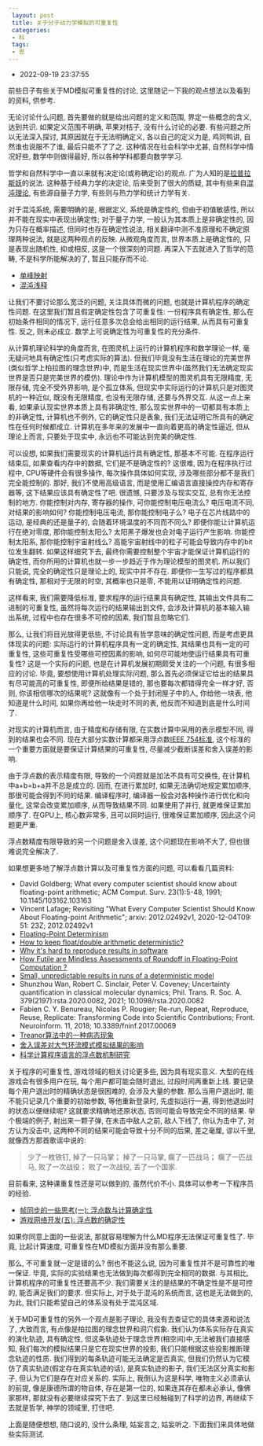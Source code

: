 ```yaml
---
 layout: post
 title: 关于分子动力学模拟的可重复性
 categories:
 - 科
 tags:
 - 思
---
```


- 2022-09-19 23:37:55

前些日子有些关于MD模拟可重复性的讨论, 这里随记一下我的观点想法以及看到的资料, 供参考.

无论讨论什么问题, 首先要做的就是给出问题的定义和范围, 界定一些概念的含义, 达到共识. 如果定义范围不明确, 苹果对桔子, 没有什么讨论的必要. 有些问题之所以无法深入探讨, 其原因就在于无法明确定义, 各以自己的定义为是, 鸡同鸭讲, 自然谁也说服不了谁, 最后只能不了了之. 这种情况在社会科学中尤甚, 自然科学中情况好些, 数学中则做得最好, 所以各种学科都要向数学学习.

哲学和自然科学中一直以来就有决定论(或称确定论)的观点. 广为人知的是[拉普拉斯妖](https://zh.wikipedia.org/wiki/%E6%8B%89%E6%99%AE%E6%8B%89%E6%96%AF%E5%A6%96)的说法. 这种基于经典力学的决定论, 后来受到了很大的质疑, 其中有些来自[混沌理论](https://zh.m.wikipedia.org/wiki/%E6%B7%B7%E6%B2%8C%E7%90%86%E8%AE%BA), 有些源自量子力学, 有些则与热力学和统计力学有关.

对于混沌系统, 需要明确的是, 根据定义, 系统是确定性的, 但由于初值敏感性, 所以并不能在现实中表现出确定性; 对于量子力学, 一般认为其本质上是非确定性的, 因为只存在概率描述, 但同时也存在确定性说法, 相关翻译中测不准原理和不确定原理两种说法, 就是这两种观点的反映. 从微观角度而言, 世界本质上是确定性的, 只是表现出随机性, 抑或相反, 这是一个很深刻的问题. 再深入下去就进入了哲学的范畴, 不是科学所能解决的了, 暂且只能存而不论.

- [单峰映射](https://zh.m.wikipedia.org/wiki/%E9%80%BB%E8%BE%91%E6%96%AF%E8%B0%9B%E6%98%A0%E5%B0%84)
- [混沌浅释](https://blog.sciencenet.cn/blog-220220-1063966.html)

让我们不要讨论那么宽泛的问题, 关注具体而微的问题, 也就是计算机程序的确定性问题. 在这里我们暂且假定确定性包含了可重复性: 一份程序具有确定性, 那么在初始条件相同的情况下, 运行任意多次总会给出相同的运行结果, 从而具有可重复性. 反之, 则未必成立. 数学上可说确定性为可重复性的充分条件.

从计算机理论科学的角度而言, 在图灵机上运行的计算机程序和数学理论一样, 毫无疑问地具有确定性(只考虑实际的算法). 但我们毕竟没有生活在理论的完美世界(类似哲学上柏拉图的理念世界)中, 而是生活在现实世界中(虽然我们无法确定现实世界是否只是完美世界的模仿). 理论中作为计算机模型的图灵机具有无限精度, 无限存储, 完全不受外界影响, 是个孤立体系, 但现实中实际运行的计算机只是对图灵机的一种近似, 既没有无限精度, 也没有无限存储, 还要与外界交互. 从这一点上来看, 如果承认现实世界本质上具有非确定性, 那么现实世界中的一切都具有本质上的非确定性, 计算机也不例外, 它的确定性只是表象, 我们无法证明它所具有的确定性在任何时候都成立. 计算机在多年来的发展中一直向着更高的确定性逼近, 但从理论上而言, 只要处于现实中, 永远也不可能达到完美的确定性.

可以设想, 如果我们需要现实的计算机运行具有确定性, 那基本不可能. 在程序运行结束后, 如果查看内存中的数据, 它们是不是确定性的? 这很难, 因为在程序执行过程中, CPU等硬件会有很多操作, 每次操作具体如何实现, 涉及哪些部分都不是我们完全能控制的. 那好, 我们不使用高级语言, 而是使用汇编语言直接操控内存和寄存器等, 这下结果应该具有确定性了吧. 很遗憾, 只要涉及与现实交互, 总有你无法控制的地方. 你能控制对内存, 寄存器的操作, 可你能控制电压电流么? 电压电流不同, 对结果的影响如何? 你能控制电压电流, 那你能控制电子么? 电子在芯片线路中的运动, 是经典的还是量子的, 会随着环境温度的不同而不同么? 即便你能让计算机运行在绝对零度, 那你能控制太阳么? 太阳黑子爆发也会对电子运行产生影响. 你能控制太阳系, 那你能控制宇宙射线么? 高能宇宙射线中的粒子可能会导致内存中的bit位发生翻转. 如果这样细究下去, 最终你需要控制整个宇宙才能保证计算机运行的确定性, 而你所用的计算机也就一步一步趋近于作为理论模型的图灵机. 所以我们只能说, 完全的确定性只是理论上的, 现实中并不存在. 即便你一生写过的程序都具有确定性, 那相对于无限的时空, 其概率也只是零, 不能用以证明确定性的问题.

这样看来, 我们需要降低标准, 要求程序的运行结果具有确定性, 其输出文件具有二进制的可重复性, 虽然将每次运行的结果输出到文件, 会涉及计算机的基本输入输出系统, 过程中也存在很多不可控的因素, 我们暂且忽略它们.

那么, 让我们将目光放得更低些,  不讨论具有哲学意味的确定性问题, 而是考虑更具体现实的问题: 实际运行的计算机程序具有一定的确定性, 其结果也具有一定的可重复性, 这些可重复性受哪些可控因素的影响, 如何尽可能地使运行结果具有可重复性? 这是一个实际的问题,  也是在计算机发展初期颇受关注的一个问题, 有很多相应的讨论. 毕竟, 要想使用计算机处理实际问题, 那么首先必须保证它给出的结果具有尽可能高的可重复性, 即便所给结果是错的, 那也要每次都错得完全一样才好, 否则, 你该相信哪次的结果呢? 这就像有一个处于封闭屋子中的人, 你给他一块表, 他知道是什么时间, 如果你再给他一块走时不同的表, 他反而不知道到底是什么时间了.

对现实的计算机而言, 由于精度和存储有限, 在实数计算中采用的表示模型不同, 得到的结果也会不同. 现在大部分实数计算都采用浮点数[IEEE 754标准](https://zh.m.wikipedia.org/zh-cn/IEEE_754), 这个标准的一个重要方面就是要保证计算结果的可重复性, 尽量减少截断误差和舍入误差的影响.

由于浮点数的表示精度有限, 导致的一个问题就是加法不具有可交换性, 在计算机中a+b=b+a并不总是成立的. 因而, 在进行累加时, 如果无法确切地规定累加顺序, 那很可能会得到不同的结果. 编译程序时, 编译器一般会对各种操作进行优化和向量化, 这常会改变累加顺序, 从而导致结果不同. 如果使用了并行, 就更难保证累加顺序了. 在GPU上, 核心数非常多, 且可以同时运行, 很难保证累加顺序, 因此这个问题更严重.

浮点数精度有限导致的另一个问题是舍入误差, 这个问题现在影响不大了, 但也很难说完全解决了.

如果想更多地了解浮点数计算以及可重复性方面的问题, 可以看看几篇资料:

- David Goldberg; What every computer scientist should know about floating-point arithmetic; ACM Comput. Surv. 23(1):5-48, 1991; 10.1145/103162.103163
- Vincent Lafage; Revisiting "What Every Computer Scientist Should Know About Floating-point Arithmetic"; arxiv: 2012.02492v1, 2020-12-04T09: 51: 23Z; 2012.02492v1
- [Floating-Point Determinism](https://randomascii.wordpress.com/2013/07/16/floating-point-determinism/)
- [How to keep float/double arithmetic deterministic?](https://stackoverflow.com/questions/46796126/how-to-keep-float-double-arithmetic-deterministic)
- [Why it's hard to reproduce results in software](https://fjukstad.github.io/research/why-its-hard-to-reproduce-results-in-software.pdf)
- [How Futile are Mindless Assessments of Roundoff in Floating-Point Computation ?](https://people.eecs.berkeley.edu/~wkahan/Mindless.pdf)
- [Small, unpredictable results in runs of a deterministic model](https://scicomp.stackexchange.com/questions/24423/small-unpredictable-results-in-runs-of-a-deterministic-model)
- Shunzhou Wan, Robert C. Sinclair, Peter V. Coveney; Uncertainty quantification in classical molecular dynamics; Phil. Trans. R. Soc. A. 379(2197):rsta.2020.0082, 2021; 10.1098/rsta.2020.0082
- Fabien C. Y. Benureau, Nicolas P. Rougier; Re-run, Repeat, Reproduce, Reuse, Replicate:  Transforming Code into Scientific Contributions; Front. Neuroinform. 11, 2018; 10.3389/fninf.2017.00069
- [Treanor算法中的一种病态现象](https://www.computmath.com/szjs/CN/article/showVolumnArticle.do?nian=1986&juan=7)
- [舍入误差对大气环流模式模拟结果的影响](http://www.iapjournals.ac.cn/dqkx/cn/article/doi/10.3878/j.issn.1006-9895.2007.05.06)
- [科学计算程序语言的浮点数机制研究](https://www.jsjkx.com/CN/article/openArticlePDF.jsp?id=9025)

关于程序的可重复性, 游戏领域的相关讨论更多些, 因为具有现实意义. 大型的在线游戏会有很多用户在玩, 每个用户都可能会随时退出, 过段时间再重新上线. 要记录每个用户退出时的精确状态是很困难的, 会涉及大量的参数. 那么当用户退出时, 能不能只记录几个重要的初始参数, 等他重新登录时, 先虚拟运行一遍, 得到他退出时的状态以便继续呢? 这就要求精确地还原状态, 否则可能会导致完全不同的结果. 举个极端的例子, 射出来一颗子弹, 在未击中敌人之前, 敌人下线了, 你认为击中了, 对方认为没击中, 这两种不同的结果可能会导致十分不同的后果, 差之毫厘, 谬以千里, 就像西方那首歌谣中说的:

> 少了一枚铁钉, 掉了一只马掌；
> 掉了一只马掌, 瘸了一匹战马；
> 瘸了一匹战马, 败了一次战役；
> 败了一次战役, 丢了一个国家.

目前看来, 这种课重复性还是可以做到的, 虽然代价不小. 具体可以参考一下程序员的经验.

- [帧同步的一些思考(一): 浮点数与计算确定性](https://blog.csdn.net/u013272009/article/details/80169013)
- [游戏网络开发(五): 浮点数的确定性 ](https://www.sohu.com/a/116680763_466876)

如果你同意上面的一些说法, 那就容易理解为什么MD程序无法保证可重复性了. 毕竟, 比起计算速度, 可重复性在MD模拟方面并没有那么重要.

那么, 不可重复就一定是错的么? 倒也不能这么说, 因为可重复性并不是可靠性的唯一保证. 毕竟, 实际的实验结果也无法做到每次都得到完全相同的数据. 与其相比, 计算机程序的可重复性还要高不少. 我们需要关注的是结果的不确定性是不是可控的, 能否满足我们的要求. 但实际上, 对于处于混沌的系统而言, 这也是无法做到的, 为此, 我们只能希望自己的体系没有处于混沌区域.

关于MD可重复性的另外一个观点是影子理论, 我没有去查证它的具体来源和说法了, 大致而言, 有点像是柏拉图的理念世界和洞穴假象. 我们认为体系实际存在真实的演化轨迹, 具有确定性, 但这条轨迹处于理念世界(相空间)中,无法被我们直接感知, 我们每次的模拟结果只是它在现实世界的投影, 我们只能根据这些投影推断理念轨迹的性质. 我们得到的每条轨迹可能无法确定是否真实, 但我们仍然认为它模仿了真实轨迹(假定存在真实轨迹的话), 是真实轨迹的影子, 我们无法区分真实和影子, 但认为它们是存在对应关系的. 实际上, 我倒认为这是科学, 唯物主义必须承认的前提, 像是康德所谓的物自体, 存在是第一位的, 如果连其存在都未必承认, 像佛家那样, 那就没有必要继续探究下去了. 到这里已经触碰到了科学的边界, 再继续下去就是哲学, 神学的领域里, 打住吧.

上面是随便想想, 随口说的, 没什么条理, 姑妄言之, 姑妄听之. 下面我们来具体地做些实际测试.
